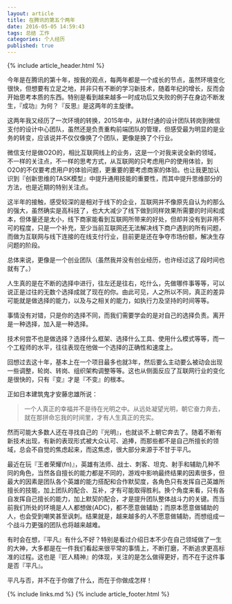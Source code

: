 ```yaml
---
layout: article
title: 在腾讯的第五个两年
date: 2016-05-05 14:59:43
tags: 总结 工作
categories: 个人经历
published: true
---
```


{% include article_header.html %}

今年是在腾讯的第十年，按我的观点，每两年都是一个成长的节点，虽然环境变化很快，但想要有立足之地，并非只有不断的学习新技术，随着年纪的增长，反而会开始思考本质的东西。特别是看到越来越多一时成功后又失败的例子在身边不断发生，『成功』为何？『反思』是这两年的主旋律。

这两年我又经历了一次环境的转换，2015年中，从财付通的设计团队转岗到微信支付的设计中心团队，虽然还是负责重构前端团队的管理，但感受最为明显的是业务的转变，应该说并不仅仅像换了个团队，更像是换了个行业。

微信支付是做O2O的，相比互联网线上的业务，这是一个对我来说全新的领域，不一样的关注点，不一样的思考方式，从互联网的只考虑用户的使用体验，到O2O的不仅要考虑用户的体验问题，更重要的要考虑商家的体验。也让我更加认识到『创新思维的TASK模型』中提升通用技能的重要性，而其中提升思维部分的方法，也是近期的特别关注点。

这半年的接触，感受较深的是相对于线下的企业，互联网并不像原先自认为的那么的强大，虽然确实是高科技了，也大大减少了线下做到同样效果所需要的时间和成本，但体量还是太小，线下商家能看到互联网所带来的好处，但却并没有到非用不可的程度，只是一个补充，至少当前互联网还无法解决线下商户遇到的所有问题，而做为互联网与线下连接的在线支付行业，目前更是还在争夺市场份额，解决生存问题的阶段。

总体来说，更像是一个创业团队（虽然我并没有创业经历，也许经过这了段时间也就有了。）

人生真的是在不断的选择中进行，往左还是往右，吃什么，先做哪件事等等，可以说正是过往的无数个选择成就了现在的你。由此可见，人之所以不同，真正的差异可能就是做选择的能力，以及与之相关的能力，如执行力及坚持的时间等等。

事情没有对错，只是你的选择不同，而我们需要学会的是对自己的选择负责。离开是一种选择，加入是一种选择。

技术何尝不也是做选择？选择什么框架、选择什么工具、使用什么模式等等，而一个工程师的水平，往往表现在他做一个选择的正确性和速度上。

回想过去这十年，基本上在一个项目最多也就3年，然后要么主动要么被动会出现一些调整，轮岗、转岗、组织架构调整等等。这也从侧面反应了互联网行业的变化是很快的，只有『变』才是『不变』的根本。

正如日本建筑鬼才安藤忠雄所说：

> 一个人真正的幸福并不是待在光明之中。从远处凝望光明，朝它奋力奔去，就在那拼命忘我的时间里，才有人生真正的充实。

然而可能大多数人还在寻找自己的『光明』，也就谈不上朝它奔去了。随着不断有新技术出现，有新的表现形式被大众认可、追捧，而那些都不是自己所擅长的领域，总会不自觉的焦虑起来，而这焦虑，很大部分来源于不甘于平凡。

最近在玩『王者荣耀(fn)』，英雄有法师、战士、刺客、坦克、射手和辅助几种不同的角色，当然各自擅长的能力都是不同的，游戏中影响最终结果的因素很多，但最大的因素是团队各个英雄的能力搭配和合作默契度，各角色只有发挥自己英雄所擅长的技能，加上团队的配合、互补，才有可能取得胜利。换个角度来看，只有各自发挥自己擅长的能力，加上默契的配合，才是提升团队整体战斗力的关键。而当前我们所处的环境是人人都想做{ADC}，都不愿意做辅助；而原本愿意做辅助的人，也会受到嘲笑甚至讽刺。结果就是，越来越多的人不愿意做辅助，而想组成一个战斗力更强的团队也将越来越难。

有时会在想，『平凡』有什么不好？特别是看过介绍日本不少在自己领域做了一生的大神，大多都是在一件我们看起来很平常的事情上，不断打磨，不断追求更高标准的过程。这也是『匠人精神』的体现，关注的是怎么做得更好，而不在于这件事是否『平凡』。

平凡与否，并不在于你做了什么，而在于你做成怎样！

{% include links.md %}
{% include article_footer.html %}